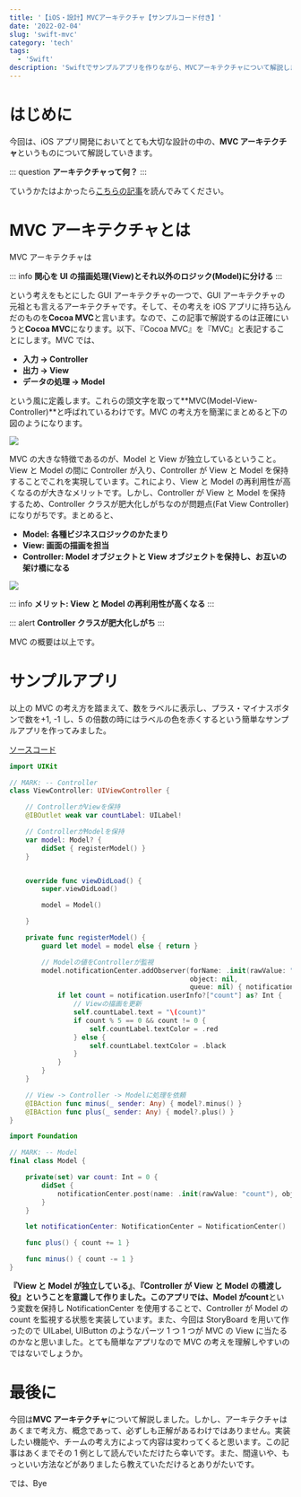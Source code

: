 ```yaml
---
title: '【iOS・設計】MVCアーキテクチャ【サンプルコード付き】'
date: '2022-02-04'
slug: 'swift-mvc'
category: 'tech'
tags:
  - 'Swift'
description: 'Swiftでサンプルアプリを作りながら、MVCアーキテクチャについて解説します。'
---
```


# はじめに

今回は、iOS アプリ開発においてとても大切な設計の中の、**MVC アーキテクチャ**というものについて解説していきます。

::: question
**アーキテクチャって何？**
:::

ていうかたはよかったら[こちらの記事](https://www.yukendev.com/blogs/book-ios-architecture)を読んでみてください。

# MVC アーキテクチャとは

MVC アーキテクチャは

::: info
**関心を UI の描画処理(View)とそれ以外のロジック(Model)に分ける**
:::

という考えをもとにした GUI アーキテクチャの一つで、GUI アーキテクチャの元祖とも言えるアーキテクチャです。そして、その考えを iOS アプリに持ち込んだのものを**Cocoa MVC**と言います。なので、この記事で解説するのは正確にいうと**Cocoa MVC**になります。以下、『Cocoa MVC』を『MVC』と表記することにします。MVC では、

- **入力 -> Controller**
- **出力 -> View**
- **データの処理 -> Model**

という風に定義します。これらの頭文字を取って**MVC(Model-View-Controller)**と呼ばれているわけです。MVC の考え方を簡潔にまとめると下の図のようになります。

<img src="@image/1.png">

MVC の大きな特徴であるのが、Model と View が独立しているということ。View と Model の間に Controller が入り、Controller が View と Model を保持することでこれを実現しています。これにより、View と Model の再利用性が高くなるのが大きなメリットです。しかし、Controller が View と Model を保持するため、Controller クラスが肥大化しがちなのが問題点(Fat View Controller)になりがちです。まとめると、

- **Model: 各種ビジネスロジックのかたまり**
- **View: 画面の描画を担当**
- **Controller: Model オブジェクトと View オブジェクトを保持し、お互いの架け橋になる**

<img src="@image/1.png">

::: info
**メリット: View と Model の再利用性が高くなる**
:::

::: alert
**Controller クラスが肥大化しがち**
:::

MVC の概要は以上です。

# サンプルアプリ

以上の MVC の考え方を踏まえて、数をラベルに表示し、プラス・マイナスボタンで数を+1, -1 し、5 の倍数の時にはラベルの色を赤くするという簡単なサンプルアプリを作ってみました。

[ソースコード](https://github.com/yukendev/sampleMVC)

```swift
import UIKit

// MARK: -- Controller
class ViewController: UIViewController {

    // ControllerがViewを保持
    @IBOutlet weak var countLabel: UILabel!

    // ControllerがModelを保持
    var model: Model? {
        didSet { registerModel() }
    }


    override func viewDidLoad() {
        super.viewDidLoad()

        model = Model()

    }

    private func registerModel() {
        guard let model = model else { return }

        // Modelの値をControllerが監視
        model.notificationCenter.addObserver(forName: .init(rawValue: "count"),
                                             object: nil,
                                             queue: nil) { notification in
            if let count = notification.userInfo?["count"] as? Int {
                // Viewの描画を更新
                self.countLabel.text = "\(count)"
                if count % 5 == 0 && count != 0 {
                    self.countLabel.textColor = .red
                } else {
                    self.countLabel.textColor = .black
                }
            }
        }
    }

    // View -> Controller -> Modelに処理を依頼
    @IBAction func minus(_ sender: Any) { model?.minus() }
    @IBAction func plus(_ sender: Any) { model?.plus() }
}
```

```swift
import Foundation

// MARK: -- Model
final class Model {

    private(set) var count: Int = 0 {
        didSet {
            notificationCenter.post(name: .init(rawValue: "count"), object: nil, userInfo: ["count": count])
        }
    }

    let notificationCenter: NotificationCenter = NotificationCenter()

    func plus() { count += 1 }

    func minus() { count -= 1 }
}
```

**『View と Model が独立している』**、**『Controller が View と Model の橋渡し役』**ということを意識して作りました。このアプリでは、Model が**count**という変数を保持し NotificationCenter を使用することで、Controller が Model の count を監視する状態を実装しています。また、今回は StoryBoard を用いて作ったので UILabel, UIButton のようなパーツ 1 つ 1 つが MVC の View に当たるのかなと思いました。とても簡単なアプリなので MVC の考えを理解しやすいのではないでしょうか。

# 最後に

今回は**MVC アーキテクチャ**について解説しました。しかし、アーキテクチャはあくまで考え方、概念であって、必ずしも正解があるわけではありません。実装したい機能や、チームの考え方によって内容は変わってくると思います。この記事はあくまでその 1 例として読んでいただけたら幸いです。また、間違いや、もっといい方法などがありましたら教えていただけるとありがたいです。

では、Bye
